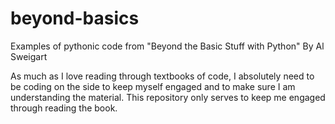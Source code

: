 # beyond-basics
Examples of pythonic code from "Beyond the Basic Stuff with Python" By Al Sweigart

As much as I love reading through textbooks of code, I absolutely need to be coding on the side to keep myself engaged and to make sure I am understanding the material.  This repository only serves to keep me engaged through reading the book.
